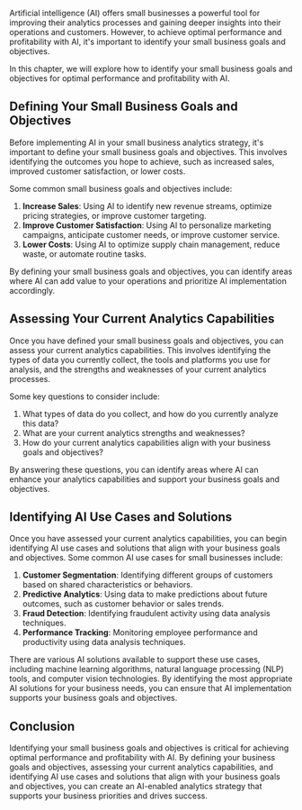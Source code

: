
Artificial intelligence (AI) offers small businesses a powerful tool for improving their analytics processes and gaining deeper insights into their operations and customers. However, to achieve optimal performance and profitability with AI, it's important to identify your small business goals and objectives.

In this chapter, we will explore how to identify your small business goals and objectives for optimal performance and profitability with AI.

Defining Your Small Business Goals and Objectives
-------------------------------------------------

Before implementing AI in your small business analytics strategy, it's important to define your small business goals and objectives. This involves identifying the outcomes you hope to achieve, such as increased sales, improved customer satisfaction, or lower costs.

Some common small business goals and objectives include:

1. **Increase Sales**: Using AI to identify new revenue streams, optimize pricing strategies, or improve customer targeting.
2. **Improve Customer Satisfaction**: Using AI to personalize marketing campaigns, anticipate customer needs, or improve customer service.
3. **Lower Costs**: Using AI to optimize supply chain management, reduce waste, or automate routine tasks.

By defining your small business goals and objectives, you can identify areas where AI can add value to your operations and prioritize AI implementation accordingly.

Assessing Your Current Analytics Capabilities
---------------------------------------------

Once you have defined your small business goals and objectives, you can assess your current analytics capabilities. This involves identifying the types of data you currently collect, the tools and platforms you use for analysis, and the strengths and weaknesses of your current analytics processes.

Some key questions to consider include:

1. What types of data do you collect, and how do you currently analyze this data?
2. What are your current analytics strengths and weaknesses?
3. How do your current analytics capabilities align with your business goals and objectives?

By answering these questions, you can identify areas where AI can enhance your analytics capabilities and support your business goals and objectives.

Identifying AI Use Cases and Solutions
--------------------------------------

Once you have assessed your current analytics capabilities, you can begin identifying AI use cases and solutions that align with your business goals and objectives. Some common AI use cases for small businesses include:

1. **Customer Segmentation**: Identifying different groups of customers based on shared characteristics or behaviors.
2. **Predictive Analytics**: Using data to make predictions about future outcomes, such as customer behavior or sales trends.
3. **Fraud Detection**: Identifying fraudulent activity using data analysis techniques.
4. **Performance Tracking**: Monitoring employee performance and productivity using data analysis techniques.

There are various AI solutions available to support these use cases, including machine learning algorithms, natural language processing (NLP) tools, and computer vision technologies. By identifying the most appropriate AI solutions for your business needs, you can ensure that AI implementation supports your business goals and objectives.

Conclusion
----------

Identifying your small business goals and objectives is critical for achieving optimal performance and profitability with AI. By defining your business goals and objectives, assessing your current analytics capabilities, and identifying AI use cases and solutions that align with your business goals and objectives, you can create an AI-enabled analytics strategy that supports your business priorities and drives success.
